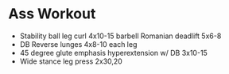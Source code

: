 # Ass Workout 

* Stability ball leg curl 4x10-15
barbell Romanian deadlift 5x6-8
* DB Reverse lunges 4x8-10 each leg 
* 45 degree glute emphasis hyperextension w/ DB 3x10-15
* Wide stance leg press 2x30,20

